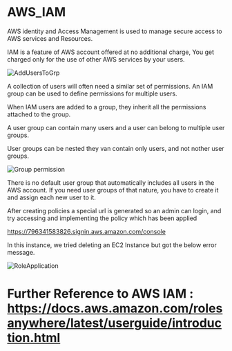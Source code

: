 # AWS_IAM

AWS identity and Access Management is used to manage secure access to AWS services and Resources. 

IAM is a feature of AWS account offered at no additional charge, You get charged only for the use of other AWS services by your users.

![AddUsersToGrp](https://github.com/Benn1440/AWS_IAM/assets/67696393/fb5ac169-b641-4e49-a6c8-2106634ae24f)

A collection of users will often need a similar set of permissions. An IAM group can be used to define permissions for multiple users.

When IAM users are added to a group, they inherit all the permissions attached to the group.

A user group can contain many users and a user can belong to multiple user groups.

User groups can be nested they van contain only users, and not nother user groups.

![Group permission](https://github.com/Benn1440/AWS_IAM/assets/67696393/c71a31f4-2f74-45f9-ae98-c61266b26b10)

There is no default user group that automatically includes all users in the AWS account. If you need user groups of that nature, you have to create it and assign each new user to it.

After creating policies a special url is generated so an admin can login, and try accessing and implementing  the policy which has been applied 

https://796341583826.signin.aws.amazon.com/console 

In this instance, we tried deleting an EC2 Instance but got the below error message. 

![RoleApplication](https://github.com/Benn1440/AWS_IAM/assets/67696393/c15b1d18-aa75-4560-b55c-200bfe1e5c37)

# Further Reference to AWS IAM : https://docs.aws.amazon.com/rolesanywhere/latest/userguide/introduction.html






